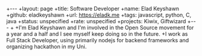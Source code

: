 +---
 +layout: page
 +title: Software Developer
 +name: Elad Keyshawn
 +github: eladkeyshawn
 +url: https://eladk.me
 +tags: javascript, python, C, java
 +status: unspecified
 +rate: unspecified
 +projects: Kiwix, Giftwizard
 +---
 +
 +I'm Elad Keyshawn and I'm involved in the Open Source movement for a year and a half and I see myself keep doing so in the future.
 +I work as Full Stack Developer, using primarily nodejs for backend frameworks and organizing hackathon in my Uni.

